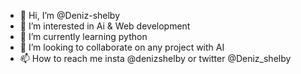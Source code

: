 - 👋 Hi, I’m @Deniz-shelby
- 👀 I’m interested in Ai & Web development
- 🌱 I’m currently learning python
- 💞️ I’m looking to collaborate on any project with AI 
- 📫 How to reach me insta @denizshelby or twitter @Deniz_shelby

<!---
Deniz-shelby/Deniz-shelby is a ✨ special ✨ repository because its `README.md` (this file) appears on your GitHub profile.
You can click the Preview link to take a look at your changes.
--->
